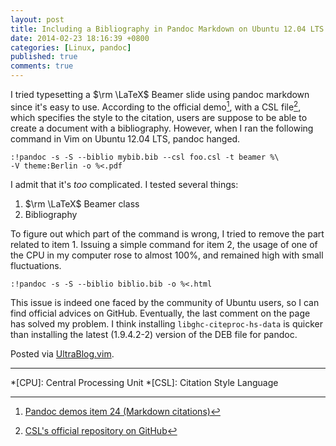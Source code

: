```yaml
---
layout: post
title: Including a Bibliography in Pandoc Markdown on Ubuntu 12.04 LTS
date: 2014-02-23 18:16:39 +0800
categories: [Linux, pandoc]
published: true
comments: true
---
```


I tried typesetting a $\rm \LaTeX$ Beamer slide using pandoc markdown
since it's easy to use.  According to the official demo[^1], with a
CSL file[^2], which specifies the style to the citation, users are
suppose to be able to create a document with a bibliography.  However,
when I ran the following command in Vim on Ubuntu 12.04 LTS, pandoc
hanged.

    :!pandoc -s -S --biblio mybib.bib --csl foo.csl -t beamer %\
    -V theme:Berlin -o %<.pdf

I admit that it's *too* complicated.  I tested several things:

1.  $\rm \LaTeX$ Beamer class
2.  Bibliography

To figure out which part of the command is wrong, I tried to remove
the part related to item 1.  Issuing a simple command for item 2, the
usage of one of the CPU in my computer rose to almost 100%, and
remained high with small fluctuations.

    :!pandoc -s -S --biblio biblio.bib -o %<.html

This issue is indeed one faced by the community of Ubuntu users, so I
can find official advices on GitHub.  Eventually, the last comment on
the page has solved my problem.  I think installing
`libghc-citeproc-hs-data` is quicker than installing the latest
(1.9.4.2-2) version of the DEB file for pandoc.

Posted via [UltraBlog.vim][UB].

---
[^1]: [Pandoc demos item 24 (Markdown citations)][f1]
[^2]: [CSL's official repository on GitHub][f2]

[f1]: http://johnmacfarlane.net/pandoc/demos.html
[f2]: https://github.com/citation-style-language/styles
[UB]: http://0x3f.org/blog/ultrablog-as-an-ultimate-vim-blogging-plugin/

*[CPU]: Central Processing Unit
*[CSL]: Citation Style Language
